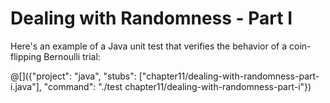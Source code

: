 # Dealing with Randomness - Part I

Here's an example of a Java unit test that verifies the behavior
of a coin-flipping Bernoulli trial:

@[]({"project": "java", "stubs": ["chapter11/dealing-with-randomness-part-i.java"], "command": "./test chapter11/dealing-with-randomness-part-i"})
